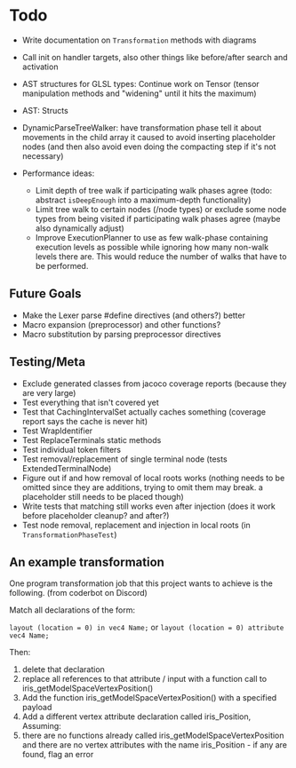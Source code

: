 # Todo

- Write documentation on `Transformation` methods with diagrams
- Call init on handler targets, also other things like before/after search and activation
- AST structures for GLSL types: Continue work on Tensor (tensor manipulation methods and "widening" until it hits the maximum)
- AST: Structs

- DynamicParseTreeWalker: have transformation phase tell it about movements in the child array it caused to avoid inserting placeholder nodes (and then also avoid even doing the compacting step if it's not necessary)

- Performance ideas:
  - Limit depth of tree walk if participating walk phases agree (todo: abstract `isDeepEnough` into a maximum-depth functionality)
  - Limit tree walk to certain nodes (/node types) or exclude some node types from being visited if participating walk phases agree (maybe also dynamically adjust)
  - Improve ExecutionPlanner to use as few walk-phase containing execution levels as possible while ignoring how many non-walk levels there are. This would reduce the number of walks that have to be performed.

## Future Goals

- Make the Lexer parse #define directives (and others?) better
- Macro expansion (preprocessor) and other functions?
- Macro substitution by parsing preprocessor directives

## Testing/Meta

- Exclude generated classes from jacoco coverage reports (because they are very large)
- Test everything that isn't covered yet
- Test that CachingIntervalSet actually caches something (coverage report says the cache is never hit)
- Test WrapIdentifier
- Test ReplaceTerminals static methods
- Test individual token filters
- Test removal/replacement of single terminal node (tests ExtendedTerminalNode)
- Figure out if and how removal of local roots works (nothing needs to be omitted since they are additions, trying to omit them may break. a placeholder still needs to be placed though)
- Write tests that matching still works even after injection (does it work before placeholder cleanup? and after?)
- Test node removal, replacement and injection in local roots (in `TransformationPhaseTest`)

## An example transformation

One program transformation job that this project wants to achieve is the following. (from coderbot on Discord)

Match all declarations of the form:

`layout (location = 0) in vec4 Name;` or `layout (location = 0) attribute vec4 Name;`

Then:

1. delete that declaration
2. replace all references to that attribute / input with a function call to iris_getModelSpaceVertexPosition()
3. Add the function iris_getModelSpaceVertexPosition() with a specified payload
4. Add a different vertex attribute declaration called iris_Position, Assuming:
5. there are no functions already called iris_getModelSpaceVertexPosition and there are no vertex attributes with the name iris_Position - if any are found, flag an error

